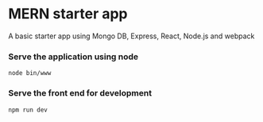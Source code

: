 # MERN starter app

A basic starter app using Mongo DB, Express, React, Node.js and webpack

### Serve the application using node

```
node bin/www
```

### Serve the front end for development

```
npm run dev
```
